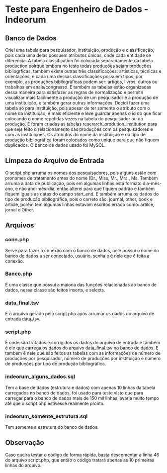 # Teste para Engenheiro de Dados - Indeorum

## Banco de Dados
Criei uma tabela para pesquisador, instituição, produção e classificação, pois cada uma delas possuem atributos únicos, onde cada entidade se diferencia.
A tabela classification foi colocada separadamente da tabela production poirque embora no teste todas produções sejam produções bibliogrficas, também existe outras três classificações: artísticas, técnicas e orientações, e cada uma dessas classificações possuem tipos, por exemplo, as produções bibliográficas podem ser: artigos, livros, outros ou trabalhos em anais/congresso.
E também as tabelas estão organizadas dessa maneira para satisfazer as regras de normalização e permitir visualizar mais facilmente a produção de um pesquisador e a produção de uma instituição, e também gerar outras informações.
Decidi fazer uma tabela só para instituição, pois apesar de ter somente o atributo com o nome da  instituição,  é mais eficiente e leve guardar apenas o id do que ficar colocando o nome repetidas vezes na tabela do pesquisador ou da produção.
E foram criadas as tabelas reserarch_prodution_institution para que seja feito o relacionamento das produções com os pesquisadores e com as instituições.
Os atributos do nome da instituição e do tipo de produção bibliográfica foram colocados como unique para que não fiquem duplicados.
O banco de dados usado foi MySQL.

## Limpeza do Arquivo de Entrada
O script.php arruma os nomes dos pesquisadores, pois alguns estão com pronomes de tratamento antes do nome (Dr., Miss, Mr., Mrs., Ms. Também arruma a data de publicação, pois em algumas linhas está formato dia-mês-ano, e não ano-mês-dia, então alterei para que fiquem padrão e também fiquem iguais as datas do campo start_end. E também arruma os dados do tipo de produção bibliográfica, pois o correto são: journal, other, book e article, porém tem algumas linhas estavam escritos errado como: artilce, jornal e Other.

## Arquivos

### conn.php
Serve para fazer a conexão com o banco de dados, nele possui o nome do banco de dados a ser conectado, usuário, senha e é nele que é feita a conexão.

### Banco.php
É uma classe que possuí a maioria das funções relacionadas ao banco de dados, nessa classe são feitos inserts, e selects.

### data_final.tsv
É o arquivo gerado pelo script.php após arrumar os dados do arquivo de entrada data_tsv.

### script.php
É onde são tratados e corrigidos os dados do arquivo de entrada e também é ele que carrega os dados do arquivo data_final.tsv no banco de dados. E também é nele que são feitos as tabelas com as informações de número de produções por pesquisador, número de produções por instituição e número de produções por tipo de produção bibliográfica.

### indeorum_alguns_dados.sql
Tem a base de dados (estrutura e dados) com apenas 10 linhas da tabela carregados no banco de dados, foi usado para teste visto que para carregar para o banco de dados mais de 150 mil linhas levaria muito tempo até que o script.php estivesse realmente pronto.

### indeorum_somente_estrutura.sql
Tem somente a estrutura do banco de dados.

## Observação
Caso queira testar o código de forma rápida, basta descomentar a linha 46 do arquivo script.php, que então o código tratará apenas as 10 primeiras linhas do arquivo.
